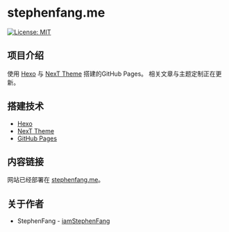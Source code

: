 # stephenfang.me

[![License: MIT](https://img.shields.io/badge/License-MIT-yellow.svg)](https://opensource.org/licenses/MIT)


## 项目介绍

使用 [Hexo](https://hexo.io/zh-cn/docs/) 与 [NexT Theme](https://theme-next.js.org/) 搭建的GitHub Pages。
相关文章与主题定制正在更新。

## 搭建技术

- [Hexo](https://hexo.io/zh-cn/docs/) 
- [NexT Theme](https://theme-next.js.org/) 
- [GitHub Pages](https://pages.github.com/)

##  内容链接

网站已经部署在 [stephenfang.me](https://stephenfang.me)。

## 关于作者
- StephenFang - [iamStephenFang](https://github.com/iamStephenFang)
